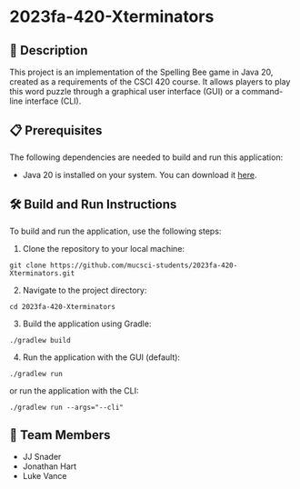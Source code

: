 # 2023fa-420-Xterminators

## 📝 Description
This project is an implementation of the Spelling Bee game in Java 20, created
as a requirements of the CSCI 420 course. It allows players to play this word
puzzle through a graphical user interface (GUI) or a command-line interface (CLI).

## 📋 Prerequisites
The following dependencies are needed to build and run this application:

- Java 20 is installed on your system. You can download it [here](https://www.oracle.com/java/technologies/downloads/).

## 🛠️ Build and Run Instructions
To build and run the application, use the following steps:

1. Clone the repository to your local machine:
```
git clone https://github.com/mucsci-students/2023fa-420-Xterminators.git
```

2. Navigate to the project directory:
```
cd 2023fa-420-Xterminators
```

3. Build the application using Gradle:
```
./gradlew build
```

4. Run the application with the GUI (default):
```
./gradlew run
```
or run the application with the CLI:
```
./gradlew run --args="--cli"
```

## 👥 Team Members

- JJ Snader
- Jonathan Hart
- Luke Vance
